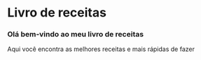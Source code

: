 # Livro de receitas

### Olá bem-vindo ao meu livro de receitas

Aqui você encontra as melhores receitas e mais rápidas de fazer

